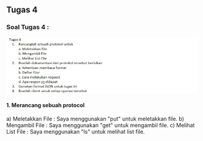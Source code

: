 ## Tugas 4

### Soal Tugas 4 :
![1](https://github.com/PutriEndahP/PROGJAR_05111740000039/blob/master/tugas4/soal%20tugas%204.jpeg)

#### 1. Merancang sebuah protocol
a) Meletakkan File : 
Saya menggunakan "put" untuk meletakkan file.
b) Mengambil File :
Saya menggunakan "get" untuk mengambil file.
c) Melihat List File :
Saya menggunakan "ls" untuk melihat list file.
